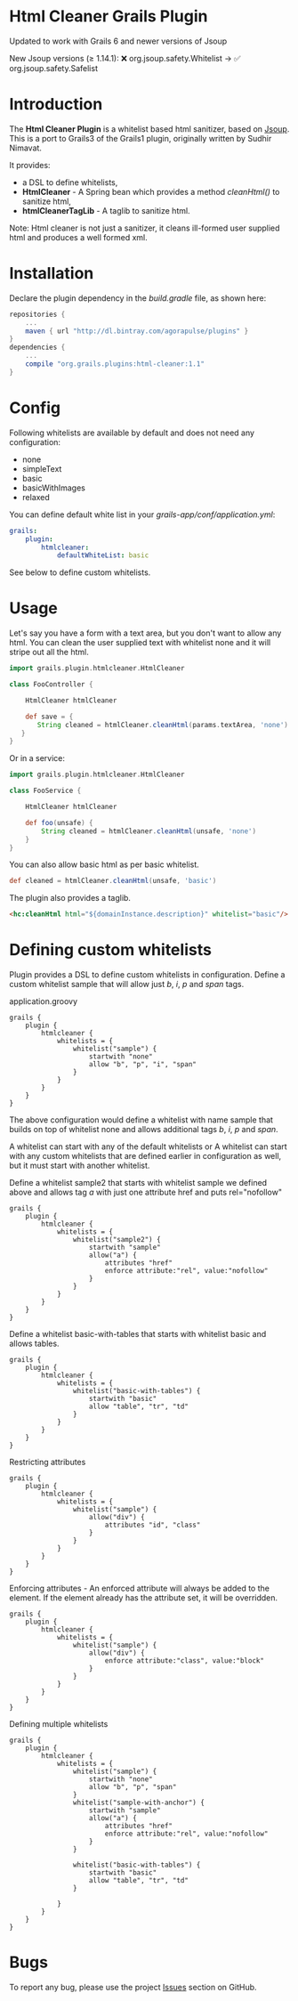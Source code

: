 Html Cleaner Grails Plugin
==========================

Updated to work with Grails 6 and newer versions of Jsoup 

New Jsoup versions (≥ 1.14.1): ❌ org.jsoup.safety.Whitelist → ✅ org.jsoup.safety.Safelist

# Introduction

The **Html Cleaner Plugin** is a whitelist based html sanitizer, based on [Jsoup](http://jsoup.org). 
This is a port to Grails3 of the Grails1 plugin, originally written by Sudhir Nimavat.

It provides:
* a DSL to define whitelists,
* **HtmlCleaner** - A Spring bean which provides a method *cleanHtml()* to sanitize html,
* **htmlCleanerTagLib** - A taglib to sanitize html.

Note: Html cleaner is not just a sanitizer, it cleans ill-formed user supplied html and produces a well formed xml.

# Installation

Declare the plugin dependency in the _build.gradle_ file, as shown here:

```groovy
repositories {
    ...
    maven { url "http://dl.bintray.com/agorapulse/plugins" }
}
dependencies {
    ...
    compile "org.grails.plugins:html-cleaner:1.1"
}
```

# Config

Following whitelists are available by default and does not need any configuration:
- none
- simpleText
- basic
- basicWithImages
- relaxed

You can define default white list in your _grails-app/conf/application.yml_:

```yml
grails:
    plugin:
        htmlcleaner:
            defaultWhiteList: basic
```

See below to define custom whitelists.

# Usage

Let's say you have a form with a text area, but you don't want to allow any html. You can clean the user supplied text with whitelist none and it will stripe out all the html.

```groovy
import grails.plugin.htmlcleaner.HtmlCleaner

class FooController {

    HtmlCleaner htmlCleaner

    def save = {
       String cleaned = htmlCleaner.cleanHtml(params.textArea, 'none') 
   }
}
```

Or in a service:

```groovy
import grails.plugin.htmlcleaner.HtmlCleaner

class FooService {

    HtmlCleaner htmlCleaner

    def foo(unsafe) {
        String cleaned = htmlCleaner.cleanHtml(unsafe, 'none')
    }
}
```

You can also allow basic html as per basic whitelist.

```groovy
def cleaned = htmlCleaner.cleanHtml(unsafe, 'basic')
```

The plugin also provides a taglib.

```html
<hc:cleanHtml html="${domainInstance.description}" whitelist="basic"/>
```

# Defining custom whitelists

Plugin provides a DSL to define custom whitelists in configuration.
Define a custom whitelist sample that will allow just *b*, *i*, *p* and *span* tags.

application.groovy

```
grails {
    plugin {
        htmlcleaner {
            whitelists = {
                whitelist("sample") {
                    startwith "none"
                    allow "b", "p", "i", "span"
                }
            }
        }
    }
}
```

The above configuration would define a whitelist with name sample that builds on top of whitelist none and allows additional tags *b*, *i*, *p* and *span*.

A whitelist can start with any of the default whitelists or A whitelist can start with any custom whitelists that are defined earlier in configuration as well, but it must start with another whitelist.

Define a whitelist sample2 that starts with whitelist sample we defined above and allows tag *a* with just one attribute href and puts rel="nofollow"

```
grails {
    plugin {
        htmlcleaner {
            whitelists = {
                whitelist("sample2") {
                    startwith "sample"
                    allow("a") {
                        attributes "href"
                        enforce attribute:"rel", value:"nofollow"
                    }
                }
            }
        }
    }
}
```

Define a whitelist basic-with-tables that starts with whitelist basic and allows tables.

```
grails {
    plugin {
        htmlcleaner {
            whitelists = {
                whitelist("basic-with-tables") {
                    startwith "basic"
                    allow "table", "tr", "td"
                }
            }
        }
    }
}
```

Restricting attributes

```
grails {
    plugin {
        htmlcleaner {
            whitelists = {
                whitelist("sample") {
                    allow("div") {
                        attributes "id", "class"
                    }
                }
            }
        }
    }
}
```

Enforcing attributes - An enforced attribute will always be added to the element. If the element already has the attribute set, it will be overridden.

```
grails {
    plugin {
        htmlcleaner {
            whitelists = {
                whitelist("sample") {
                    allow("div") {
                        enforce attribute:"class", value:"block"
                    }
                }
            }
        }
    }
}
```

Defining multiple whitelists

```
grails {
    plugin {
        htmlcleaner {
            whitelists = {
                whitelist("sample") {
                    startwith "none"
                    allow "b", "p", "span"
                }
                whitelist("sample-with-anchor") {
                    startwith "sample"
                    allow("a") {
                        attributes "href"
                        enforce attribute:"rel", value:"nofollow"
                    }
                }
        
                whitelist("basic-with-tables") {
                    startwith "basic"
                    allow "table", "tr", "td"
                }
        
            }
        }
    }
}
```

# Bugs

To report any bug, please use the project [Issues](http://github.com/agorapulse/grails-html-cleaner/issues) section on GitHub.
